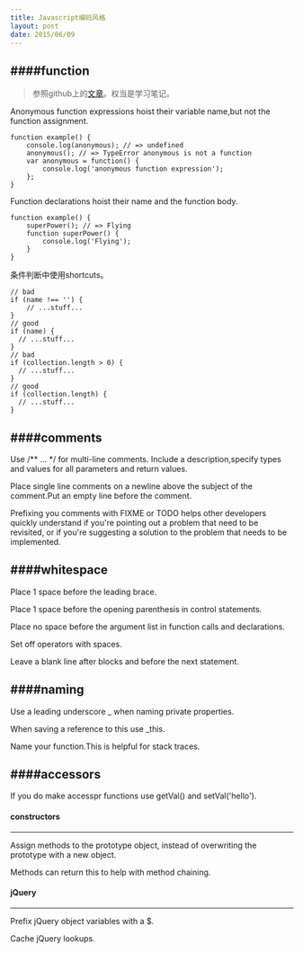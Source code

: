 ```yaml
---
title: Javascript编码风格
layout: post
date: 2015/06/09
---
```

####function
---
> 参照github上的[文章](https://github.com/airbnb/javascript/tree/master/es5)。权当是学习笔记。
<!--more-->

Anonymous function expressions hoist their variable name,but not the function assignment.

	function example() {
  		console.log(anonymous); // => undefined
  		anonymous(); // => TypeError anonymous is not a function
  		var anonymous = function() {
    		console.log('anonymous function expression');
  		};
	}
	
Function declarations hoist their name and the function body.

	function example() {
  		superPower(); // => Flying
  		function superPower() {
    		console.log('Flying');
  		}
	}
	
条件判断中使用shortcuts。

	// bad
	if (name !== '') {
  		// ...stuff...
	}
	// good
	if (name) {
	  // ...stuff...
	}
	// bad
	if (collection.length > 0) {
	  // ...stuff...
	}
	// good
	if (collection.length) {
	  // ...stuff...
	}
	
####comments
---
Use /** ... */ for multi-line comments. Include a description,specify types and values for all parameters and return values.

Place single line comments on a newline above the subject of the comment.Put an empty line before the comment.

Prefixing you comments with FIXME or TODO helps other developers quickly understand if you're pointing out a problem that need to be revisited, or if you're suggesting a solution to the problem that needs to be implemented.

####whitespace
---
Place 1 space before the leading brace.

Place 1 space before the opening parenthesis in control statements. 

Place no space before the argument list in function calls and declarations. 

Set off operators with spaces.

Leave a blank line after blocks and before the next statement.

####naming
---

Use a leading underscore _ when naming private properties.

When saving a reference to this use _this.

Name your function.This is helpful for stack traces.

####accessors
---
If you do make accesspr functions use getVal() and setVal('hello').

#### constructors
---
Assign methods to the prototype object, instead of overwriting the prototype with a new object. 

Methods can return this to help with method chaining.

#### jQuery
---
Prefix jQuery object variables with a $.

Cache jQuery lookups.

